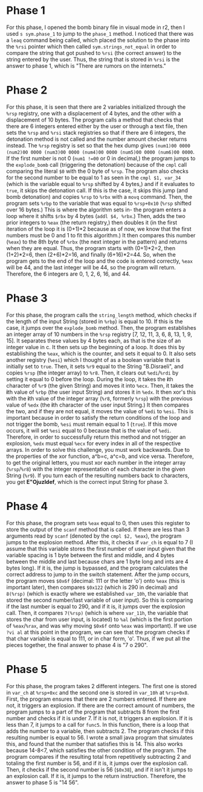 
# Phase 1

For this phase, I opened the bomb binary file in visual mode in r2, then I used `s sym.phase_1` to jump to the `phase_1` method. I noticed that there was a `leaq` command being called, which placed the solution to the phase into the `%rsi` pointer which then called `sym.strings_not_equal` in order to compare the string that got pushed to `%rsi` (the correct answer) to the string entered by the user. Thus, the string that is stored in `%rsi` is the answer to phase 1, which is "There are rumors on the internets."

# Phase 2

For this phase, it is seen that there are 2 variables initialized through the `%rsp` registry, one with a displacement of 4 bytes, and the other with a displacement of 10 bytes. The program calls a method that checks that there are 6 integers entered either by the user or through a text file, then sets the `%rsp` and `%rsi` stack registries so that if there are 6 integers, the detonation method is not called and the number amount checker returns instead. The `%rsp` registry is set so that the hex dump gives `(num1)00 0000 (num2)00 0000 (num3)00 0000 (num4)00 0000 (num5)00 0000 (num6)00 0000`. If the first number is not 0 (`num1 !=00` or 0 in decimal,) the program jumps to the `explode_bomb` call (triggering the detonation) because of the `cmpl` call comparing the literal `$0` with the 0 byte of `%rsp`. The program also checks for the second number to be equal to 1 as seen in the `cmpl $1, var_34` (which is the variable equal to `%rsp` shifted by 4 bytes,) and if it evaluates to `true`, it skips the detonation call. If this is the case, it skips this jump (and bomb detonation) and copies `%rsp` to `%rbx` with a `movq` command.  Then, the program sets `%rbp` to the variable that was equal to `%rsp+0x10` (`%rsp` shifted over 16 bytes.) This is where the algorithm sets in- the program enters a loop where it shifts `$rbx` by 4 bytes (`addl $4, %rbx`.) Then, adds the two prior integers to `%eax` (the return registry,) then doubles it (in the first iteration of the loop it is (0+1)*2 because as of now, we know that the first numbers must be 0 and 1 to fit this algorithm.) It then compares this number (`%eax`) to the 8th byte of `%rbx` (the next integer in the pattern) and returns when they are equal. Thus, the program starts with (0+1)*2=2, then (1+2)*2=6, then (2+6)*2=16, and finally (6+16)*2=44. So, when the program gets to the end of the loop and the code is entered correctly, `%eax` will be 44, and the last integer will be 44, so the program will return. Therefore, the 6 integers are 0, 1, 2, 6, 16, and 44.

# Phase 3

For this phase, the program calls the `string_length` method, which checks if the length of the input String (stored in `%rbp`) is equal to 10. If this is the case, it jumps over the `explode_bomb` method. Then, the program establishes an integer array of 10 numbers in the `%rsp` registry [7, 12, 11, 3, 6, 8, 13, 1, 9, 15]. It separates these values by 4 bytes each, as that is the size of an integer value in c. It then sets up the beginning of a loop. It does this by establishing the `%eax`, which is the counter, and sets it equal to 0. It also sets another registry (`%esi`) which I thought of as a boolean variable that is initially set to `true`. Then, it sets `%r9` equal to the String "B.Disraeli", and copies `%rsp` (the integer array) to `%r8`. Then, it clears out `%edi`/`%rdi` by setting it equal to 0 before the loop. During the loop, it takes the **i**th character of `%r9` (the given String) and moves it into `%ecx`. Then, it takes the **i**th value of `%rbp` (the user input String) and stores it in `%edx`. It then xor's this with the **i**th value of the integer array (`%r8`, formerly `%rsp`) with the previous value of `%edx` (the **i**th character of the user input String.) It then compares the two, and if they are not equal, it moves the value of `%edi` to `%esi`. This is important because in order to satisfy the return conditions of the loop and not trigger the bomb, `%esi` must remain equal to 1 (`true`). If this move occurs, it will set `%esi` equal to 0 because that is the value of `%edi`. Therefore, in order to successfully return this method and not trigger an explosion, `%edx` must equal `%ecx` for every index in all of the respective arrays. In order to solve this challenge, you must work backwards. Due to the properties of the xor function, a^b=c, a^c=b, and vice versa. Therefore, to get the original letters, you must xor each number in the integer array (`%rsp`/`%r8`) with the integer representation of each character in the given String (`%r9`). If you turn each of the resulting numbers back to characters, you get **E"Ojuzldef**, which is the correct input String for phase 3.

# Phase 4

For this phase, the program sets `%eax` equal to 0, then uses this register to store the output of the `scanf` method that is called. If there are less than 3 arguments read by `scanf` (denoted by the `cmpl $2, %eax`), the program jumps to the explosion method. After this, it checks if `var_ch` is equal to 7 (I assume that this variable stores the first number of user input given that the variable spacing is 1 byte between the first and middle, and 4 bytes between the middle and last because chars are 1 byte long and ints are 4 bytes long). If it is, the jump is bypassed, and the program calculates the correct address to jump to in the switch statement. After the jump occurs, the program moves `$0x6f` (decimal: 111 or the letter 'o') onto `%eax` (this is important later), then compares `$0x122` (which is 290 in decimal) and `8(%rsp)` (which is exactly where we established `var_10h`, the variable that stored the second number/last variable of user input). So this is comparing if the last number is equal to 290, and if it is, it jumps over the explosion call. Then, it compares `7(%rsp)` (which is where `var_11h`, the variable that stores the char from user input, is located) to `%al` (which is the first portion of `%eax`/`%rax`, and was why moving `$0x6f` onto  `%eax` was important). If we use `?vi al` at this point in the program, we can see that the program checks if that char variable is equal to 111, or in char form, 'o'. Thus, if we put all the pieces together, the final answer to phase 4 is "7 o 290".

# Phase 5

For this phase, the program takes 2 different integers. The first one is stored in `var_ch` at `%rsp+0xc` and the second one is stored in `var_10h` at `%rsp+0x8`. First, the program ensures that there are 2 numbers entered. If there are not, it triggers an explosion. If there are the correct amount of numbers, the program jumps to a part of the program that subtracts 8 from the first number and checks if it is under 7. If it is not, it triggers an explosion. If it is less than 7, it jumps to a call for `func5`. In this function, there is a loop that adds the number to a variable, then subtracts 2. The program checks if this resulting number is equal to 56. I wrote a small java program that simulates this, and found that the number that satisfies this is 14. This also works because 14-8<7, which satisfies the other condition of the program. The program compares if the resulting total from repetitively subtracting 2 and totaling the first number is 56, and if it is, it jumps over the explosion call. Then, it checks if the second number is 56 (`$0x38`), and if it isn't it jumps to an explosion call. If it is, it jumps to the return instruction. Therefore, the answer to phase 5 is "14 56".
